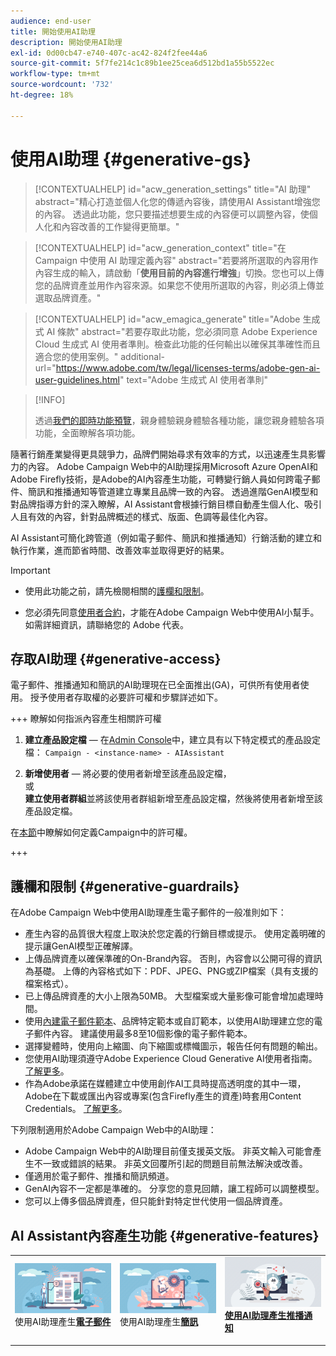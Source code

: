 ```yaml
---
audience: end-user
title: 開始使用AI助理
description: 開始使用AI助理
exl-id: 0d00cb47-e740-407c-ac42-824f2fee44a6
source-git-commit: 5f7fe214c1c89b1ee25cea6d512bd1a55b5522ec
workflow-type: tm+mt
source-wordcount: '732'
ht-degree: 18%

---
```


# 使用AI助理 {#generative-gs}

>[!CONTEXTUALHELP]
>id="acw_generation_settings"
>title="AI 助理"
>abstract="精心打造並個人化您的傳遞內容後，請使用AI Assistant增強您的內容。 透過此功能，您只要描述想要生成的內容便可以調整內容，使個人化和內容改善的工作變得更簡單。"

>[!CONTEXTUALHELP]
>id="acw_generation_context"
>title="在 Campaign 中使用 AI 助理定義內容"
>abstract="若要將所選取的內容用作內容生成的輸入，請啟動「**使用目前的內容進行增強**」切換。您也可以上傳您的品牌資產並用作內容來源。如果您不使用所選取的內容，則必須上傳並選取品牌資產。"

>[!CONTEXTUALHELP]
>id="acw_emagica_generate"
>title="Adobe 生成式 AI 條款"
>abstract="若要存取此功能，您必須同意 Adobe Experience Cloud 生成式 AI 使用者準則。檢查此功能的任何輸出以確保其準確性而且適合您的使用案例。"
>additional-url="https://www.adobe.com/tw/legal/licenses-terms/adobe-gen-ai-user-guidelines.html" text="Adobe 生成式 AI 使用者準則"

>[!INFO]
>
>透過[我們的即時功能預覽](https://experienceleague.adobe.com/zh-hant/apps/journey-optimizer/ai-assistant-content-accelerator)，親身體驗親身體驗各種功能，讓您親身體驗各項功能，全面瞭解各項功能。

隨著行銷產業變得更具競爭力，品牌們開始尋求有效率的方式，以迅速產生具影響力的內容。 Adobe Campaign Web中的AI助理採用Microsoft Azure OpenAI和Adobe Firefly技術，是Adobe的AI內容產生功能，可轉變行銷人員如何跨電子郵件、簡訊和推播通知等管道建立專業且品牌一致的內容。 透過進階GenAI模型和對品牌指導方針的深入瞭解，AI Assistant會根據行銷目標自動產生個人化、吸引人且有效的內容，針對品牌概述的樣式、版面、色調等最佳化內容。

AI Assistant可簡化跨管道（例如電子郵件、簡訊和推播通知）行銷活動的建立和執行作業，進而節省時間、改善效率並取得更好的結果。

>[!IMPORTANT]
>
>* 使用此功能之前，請先檢閱相關的[護欄和限制](#generative-guardrails)。
>
>* 您必須先同意[使用者合約](https://www.adobe.com/tw/legal/licenses-terms/adobe-dx-gen-ai-user-guidelines.html)，才能在Adobe Campaign Web中使用AI小幫手。 如需詳細資訊，請聯絡您的 Adobe 代表。

## 存取AI助理 {#generative-access}

電子郵件、推播通知和簡訊的AI助理現在已全面推出(GA)，可供所有使用者使用。 授予使用者存取權的必要許可權和步驟詳述如下。

+++ 瞭解如何指派內容產生相關許可權

1. **建立產品設定檔** — 在[Admin Console](https://stage.adminconsole.adobe.com/)中，建立具有以下特定模式的產品設定檔：
   `Campaign - <instance-name> - AIAssistant`

1. **新增使用者** — 將必要的使用者新增至該產品設定檔，\
   或\
   **建立使用者群組**&#x200B;並將該使用者群組新增至產品設定檔，然後將使用者新增至該產品設定檔。

在[本節](../get-started/permissions.md)中瞭解如何定義Campaign中的許可權。

+++

## 護欄和限制 {#generative-guardrails}

在Adobe Campaign Web中使用AI助理產生電子郵件的一般准則如下：

* 產生內容的品質很大程度上取決於您定義的行銷目標或提示。 使用定義明確的提示讓GenAI模型正確解譯。
* 上傳品牌資產以確保準確的On-Brand內容。 否則，內容會以公開可得的資訊為基礎。 上傳的內容格式如下：PDF、JPEG、PNG或ZIP檔案（具有支援的檔案格式）。
* 已上傳品牌資產的大小上限為50MB。 大型檔案或大量影像可能會增加處理時間。
* 使用[內建電子郵件範本](../email/create-email-templates.md)、品牌特定範本或自訂範本，以使用AI助理建立您的電子郵件內容。 建議使用最多8至10個影像的電子郵件範本。
* 選擇變體時，使用向上縮圖、向下縮圖或標幟圖示，報告任何有問題的輸出。
* 您使用AI助理須遵守Adobe Experience Cloud Generative AI使用者指南。 [了解更多](https://www.adobe.com/tw/legal/licenses-terms/adobe-dx-gen-ai-user-guidelines.html)。
* 作為Adobe承諾在媒體建立中使用創作AI工具時提高透明度的其中一環，Adobe在下載或匯出內容或專案(包含Firefly產生的資產)時套用Content Credentials。 [了解更多](https://helpx.adobe.com/tw/firefly/using/content-credentials.html)。

下列限制適用於Adobe Campaign Web中的AI助理：

* Adobe Campaign Web中的AI助理目前僅支援英文版。 非英文輸入可能會產生不一致或錯誤的結果。 非英文回覆所引起的問題目前無法解決或改善。
* 僅適用於電子郵件、推播和簡訊頻道。
* GenAI內容不一定都是準確的。 分享您的意見回饋，讓工程師可以調整模型。
* 您可以上傳多個品牌資產，但只能針對特定世代使用一個品牌資產。

## AI Assistant內容產生功能 {#generative-features}

<table style="table-layout:fixed"><tr style="border: 0;">
<td>
<a href="generative-content.md">
<img alt="[使用AI助理產生電子郵件]" src="assets/do-not-localize/text-genai.jpeg">
</a>
<div>
使用AI助理產生<a href="generative-content.md"><strong>電子郵件</strong></a>
</div>
<p>
</td>
<td>
<a href="generative-sms.md">
<img alt="[使用AI助理產生簡訊]" src="assets/do-not-localize/image-genai.jpeg">
</a>
<div>使用AI助理產生<a href="generative-sms.md"><strong>簡訊</strong>
</div>
<p>
</td>
<td>
<a href="generative-push.md">
<img alt="[使用AI助理產生推播通知]" src="assets/do-not-localize/email-genai.jpeg">
</a>
<div>
<a href="generative-push.md"><strong>使用AI助理產生推播通知</strong></a>
</div>
<p></td>
</tr></table>